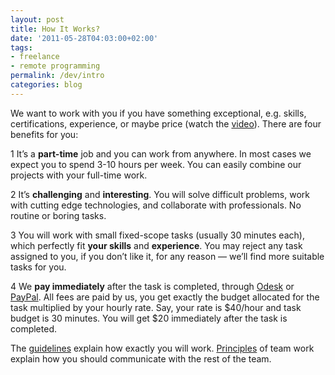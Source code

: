 ```yaml
---
layout: post
title: How It Works?
date: '2011-05-28T04:03:00+02:00'
tags:
- freelance
- remote programming
permalink: /dev/intro
categories: blog
---
```


We want to work with you if you have something exceptional, e.g. skills,
certifications, experience, or maybe price (watch the
[video](http://www.youtube.com/watch?v=V_XOaqubwoo)). There are four benefits
for you:

<span class="step">1</span> It’s a **part-time** job and you can work from
anywhere. In most cases we expect you to spend 3-10 hours per week. You can
easily combine our projects with your full-time work.

<span class="step">2</span> It’s **challenging** and **interesting**. You will
solve difficult problems, work with cutting edge technologies, and collaborate
with professionals. No routine or boring tasks.

<span class="step">3</span> You will work with small fixed-scope tasks (usually
30 minutes each), which perfectly fit **your skills** and **experience**. You
may reject any task assigned to you, if you don’t like it, for any reason —
we’ll find more suitable tasks for you.

<span class="step">4</span> We **pay immediately** after the task is completed,
through [Odesk](http://www.odesk.com) or [PayPal](http://www.paypal.com). All
fees are paid by us, you get exactly the budget allocated for the task
multiplied by your hourly rate. Say, your rate is $40/hour and task budget is 30
minutes. You will get $20 immediately after the task is completed.

The [guidelines](/dev/guidelines) explain how exactly you will work.
[Principles](/dev/principles) of team work explain how you should communicate
with the rest of the team.
